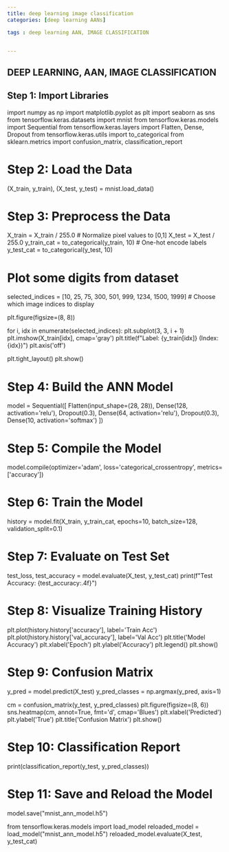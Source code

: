 ```yaml
---
title: deep learning image classification
categories: [deep learning AANs]

tags : deep learning AAN, IMAGE CLASSIFICATION


---
```

## DEEP LEARNING, AAN, IMAGE CLASSIFICATION


## Step 1: Import Libraries
import numpy as np
import matplotlib.pyplot as plt
import seaborn as sns
from tensorflow.keras.datasets import mnist
from tensorflow.keras.models import Sequential
from tensorflow.keras.layers import Flatten, Dense, Dropout
from tensorflow.keras.utils import to_categorical
from sklearn.metrics import confusion_matrix, classification_report

# Step 2: Load the Data
(X_train, y_train), (X_test, y_test) = mnist.load_data()

# Step 3: Preprocess the Data
X_train = X_train / 255.0  # Normalize pixel values to [0,1]
X_test = X_test / 255.0
y_train_cat = to_categorical(y_train, 10)  # One-hot encode labels
y_test_cat = to_categorical(y_test, 10)

# Plot some digits from dataset
selected_indices = [10, 25, 75, 300, 501, 999, 1234, 1500, 1999]  # Choose which image indices to display

plt.figure(figsize=(8, 8))

for i, idx in enumerate(selected_indices):
    plt.subplot(3, 3, i + 1)
    plt.imshow(X_train[idx], cmap='gray')
    plt.title(f"Label: {y_train[idx]} (Index: {idx})")
    plt.axis('off')

plt.tight_layout()
plt.show()

# Step 4: Build the ANN Model
model = Sequential([
    Flatten(input_shape=(28, 28)),
    Dense(128, activation='relu'),
    Dropout(0.3),
    Dense(64, activation='relu'),
    Dropout(0.3),
    Dense(10, activation='softmax')
])

# Step 5: Compile the Model
model.compile(optimizer='adam',
              loss='categorical_crossentropy',
              metrics=['accuracy'])

# Step 6: Train the Model
history = model.fit(X_train, y_train_cat,
                    epochs=10,
                    batch_size=128,
                    validation_split=0.1)

# Step 7: Evaluate on Test Set
test_loss, test_accuracy = model.evaluate(X_test, y_test_cat)
print(f"Test Accuracy: {test_accuracy:.4f}")

# Step 8: Visualize Training History
plt.plot(history.history['accuracy'], label='Train Acc')
plt.plot(history.history['val_accuracy'], label='Val Acc')
plt.title('Model Accuracy')
plt.xlabel('Epoch')
plt.ylabel('Accuracy')
plt.legend()
plt.show()

# Step 9: Confusion Matrix
y_pred = model.predict(X_test)
y_pred_classes = np.argmax(y_pred, axis=1)

cm = confusion_matrix(y_test, y_pred_classes)
plt.figure(figsize=(8, 6))
sns.heatmap(cm, annot=True, fmt='d', cmap='Blues')
plt.xlabel('Predicted')
plt.ylabel('True')
plt.title('Confusion Matrix')
plt.show()

# Step 10: Classification Report
print(classification_report(y_test, y_pred_classes))

# Step 11: Save and Reload the Model
model.save("mnist_ann_model.h5")

from tensorflow.keras.models import load_model
reloaded_model = load_model("mnist_ann_model.h5")
reloaded_model.evaluate(X_test, y_test_cat)